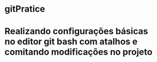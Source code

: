 # gitPratice
<h1> Realizando configurações básicas no editor git bash com atalhos e comitando modificações no projeto 
